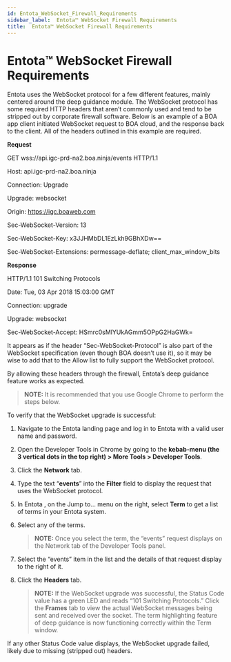```yaml
---
id: Entota_WebSocket_Firewall_Requirements
sidebar_label:  Entota™ WebSocket Firewall Requirements
title:  Entota™ WebSocket Firewall Requirements
---
```


# Entota™ WebSocket Firewall Requirements

Entota uses the WebSocket protocol for a few different features, mainly
centered around the deep guidance module. The WebSocket protocol has
some required HTTP headers that aren’t commonly used and tend to be
stripped out by corporate firewall software. Below is an example of a
BOA app client initiated WebSocket request to BOA cloud, and the
response back to the client. All of the headers outlined in this example
are required.

**Request**

GET wss://api.igc-prd-na2.boa.ninja/events HTTP/1.1

Host: api.igc-prd-na2.boa.ninja

Connection: Upgrade

Upgrade: websocket

Origin: https://igc.boaweb.com

Sec-WebSocket-Version: 13

Sec-WebSocket-Key: x3JJHMbDL1EzLkh9GBhXDw==

Sec-WebSocket-Extensions: permessage-deflate; client\_max\_window\_bits

**Response**

HTTP/1.1 101 Switching Protocols

Date: Tue, 03 Apr 2018 15:03:00 GMT

Connection: upgrade

Upgrade: websocket

Sec-WebSocket-Accept: HSmrc0sMlYUkAGmm5OPpG2HaGWk=

It appears as if the header “Sec-WebSocket-Protocol” is also part of the
WebSocket specification (even though BOA doesn’t use it), so it may be
wise to add that to the Allow list to fully support the WebSocket
protocol.

By allowing these headers through the firewall, Entota’s deep guidance
feature works as expected.

>**NOTE:** It is recommended that you use Google Chrome to perform the
steps below.

To verify that the WebSocket upgrade is successful:

1.  Navigate to the Entota landing page and log in to Entota with a
    valid user name and password.

2.  Open the Developer Tools in Chrome by going to the **kebab-menu (the
    3 vertical dots in the top right) \> More Tools \> Developer
    Tools**.

3.  Click the **Network** tab.

4.  Type the text “**events**” into the **Filter** field to display the
    request that uses the WebSocket protocol.

5.  In Entota , on the Jump to… menu on the right, select **Term** to
    get a list of terms in your Entota system.

6.  Select any of the terms.
    
    >**NOTE:** Once you select the term, the “events” request displays on
    the Network tab of the Developer Tools panel.

7.  Select the “events” item in the list and the details of that request
    display to the right of it.

8.  Click the **Headers** tab.
    
    >**NOTE:** If the WebSocket upgrade was successful, the Status Code
    value has a green LED and reads “101 Switching Protocols.” Click the
    **Frames** tab to view the actual WebSocket messages being sent and
    received over the socket. The term highlighting feature of deep
    guidance is now functioning correctly within the Term window.

If any other Status Code value displays, the WebSocket upgrade failed,
likely due to missing (stripped out) headers.
